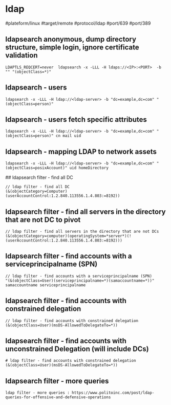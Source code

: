 # ldap

#plateform/linux  #target/remote  #protocol/ldap  #port/639 #port/389

## ldapsearch anonymous, dump directory structure, simple login, ignore certificate validation
```
LDAPTLS_REQCERT=never  ldapsearch -x -LLL -H ldaps://<IP>:<PORT>  -b "" "(objectClass=*)"
````

## ldapsearch - users
```
ldapsearch -x -LLL -H ldap://<ldap-server> -b "dc=example,dc=com" "(objectClass=person)"
````

## ldapsearch - users fetch specific attributes
```
ldapsearch -x -LLL -H ldap://<ldap-server> -b "dc=example,dc=com" "(objectClass=person)" cn mail uid
```

## ldapsearch - mapping LDAP to network assets
```
ldapsearch -x -LLL -H ldap://<ldap-server> -b "dc=example,dc=com" "(objectClass=posixAccount)" uid homeDirectory
```

## ldapsearch filter - find all DC
```
// ldap filter - find all DC
(&(objectCategory=Computer)(userAccountControl:1.2.840.113556.1.4.803:=8192))
```

## ldapsearch filter - find all servers in the directory that are not DC to pivot
```
// ldap filter - find all servers in the directory that are not DCs
(&(objectCategory=computer)(operatingSystem=*server*)(!(userAccountControl:1.2.840.113556.1.4.803:=8192)))
```

## ldapsearch filter - find accounts with a serviceprincipalname (SPN)
```
// ldap filter - find accounts with a serviceprincipalname (SPN)
"(&(objectClass=User)(serviceprincipalname=*)(samaccountname=*))" samaccountname serviceprincipalname
```
## ldapsearch filter - find accounts with constrained delegation
```
// ldap filter - find accounts with constrained delegation
(&(objectClass=User)(msDS-AllowedToDelegateTo=*))
```

## ldapsearch filter - find accounts with unconstrained Delegation (will include DCs)
```
# ldap filter - find accounts with constrained delegation
(&(objectClass=User)(msDS-AllowedToDelegateTo=*))
```

## ldapsearch filter - more queries
```
ldap filter - more queries : https://www.politoinc.com/post/ldap-queries-for-offensive-and-defensive-operations
```
